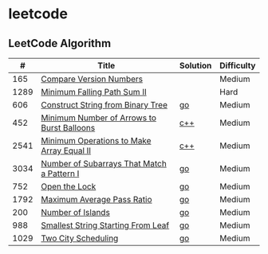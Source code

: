 # leetcode

## LeetCode Algorithm

| # | Title | Solution | Difficulty |
|---| ----- | -------- | ---------- |
|165|[Compare Version Numbers](https://leetcode.com/problems/compare-version-numbers/description/)||Medium|
|1289|[Minimum Falling Path Sum II](https://leetcode.com/problems/minimum-falling-path-sum-ii/description/)||Hard|
|606|[Construct String from Binary Tree](https://leetcode.com/problems/construct-string-from-binary-tree/description/)|[go](https://github.com/Rayui1225/leetcode/blob/main/Algorithm/Construct%20String%20from%20Binary%20Tree.go)|Medium|
|452|[Minimum Number of Arrows to Burst Balloons](https://leetcode.com/problems/minimum-number-of-arrows-to-burst-balloons/description/)|[c++](https://github.com/Rayui1225/leetcode/edit/main/Algorithm/Minimum%20Number%20of%20Arrows%20to%20Burst%20Balloons.cpp)|Medium|
|2541|[Minimum Operations to Make Array Equal II](https://leetcode.com/problems/minimum-operations-to-make-array-equal-ii/description/)|[c++](https://github.com/Rayui1225/leetcode/blob/main/Algorithm/Minimum%20Operations%20to%20Make%20Array%20Equal%20II.cpp)|Medium|
|3034|[Number of Subarrays That Match a Pattern I](https://leetcode.com/problems/number-of-subarrays-that-match-a-pattern-i/description/)|[go](https://github.com/Rayui1225/leetcode/blob/main/Algorithm/Number%20of%20Subarrays%20That%20Match%20a%20Pattern%20I.go)|Medium|
|752|[Open the Lock](https://leetcode.com/problems/open-the-lock/description/)|[go](https://github.com/Rayui1225/leetcode/blob/main/Algorithm/Open%20the%20Lock.go)|Medium|
|1792|[Maximum Average Pass Ratio](https://leetcode.com/problems/maximum-average-pass-ratio/description/)|[go](https://github.com/Rayui1225/leetcode/blob/main/Algorithm/Maximum%20Average%20Pass%20Ratio.go)|Medium|
|200|[Number of Islands](https://leetcode.com/problems/number-of-islands/description/?envType=daily-question&envId=2024-04-19)|[go](https://github.com/Rayui1225/leetcode/blob/main/Algorithm/Number%20of%20Islands.go)|Medium|
|988|[Smallest String Starting From Leaf](https://leetcode.com/problems/smallest-string-starting-from-leaf/description/)|[go](https://github.com/Rayui1225/leetcode/blob/main/Algorithm/Smallest%20String%20Starting%20From%20Leaf.go)|Medium|
|1029| [Two City Scheduling](https://leetcode.com/problems/two-city-scheduling/description/)|[go](https://github.com/Rayui1225/leetcode/blob/main/Algorithm/twoCitySchedCost.go)|Medium|
